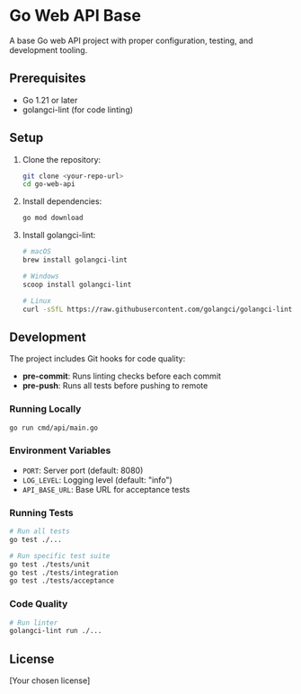 # Go Web API Base

A base Go web API project with proper configuration, testing, and development tooling.

## Prerequisites

- Go 1.21 or later
- golangci-lint (for code linting)

## Setup

1. Clone the repository:
   ```bash
   git clone <your-repo-url>
   cd go-web-api
   ```

2. Install dependencies:
   ```bash
   go mod download
   ```

3. Install golangci-lint:
   ```bash
   # macOS
   brew install golangci-lint

   # Windows
   scoop install golangci-lint

   # Linux
   curl -sSfL https://raw.githubusercontent.com/golangci/golangci-lint/master/install.sh | sh -s -- -b $(go env GOPATH)/bin
   ```

## Development

The project includes Git hooks for code quality:

- **pre-commit**: Runs linting checks before each commit
- **pre-push**: Runs all tests before pushing to remote

### Running Locally

```bash
go run cmd/api/main.go
```

### Environment Variables

- `PORT`: Server port (default: 8080)
- `LOG_LEVEL`: Logging level (default: "info")
- `API_BASE_URL`: Base URL for acceptance tests

### Running Tests

```bash
# Run all tests
go test ./...

# Run specific test suite
go test ./tests/unit
go test ./tests/integration
go test ./tests/acceptance
```

### Code Quality

```bash
# Run linter
golangci-lint run ./...
```

## License

[Your chosen license] 